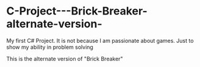# C-Project---Brick-Breaker-alternate-version-
My first C# Project. It is not because I am passionate about games. Just to show my ability in problem solving

This is the alternate version of "Brick Breaker"
